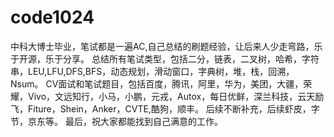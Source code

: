 # code1024
中科大博士毕业，笔试都是一遍AC,自己总结的刷题经验，让后来人少走弯路，乐于开源，乐于分享。
总结所有笔试类型，包括二分，链表，二叉树，哈希，字符串，LEU,LFU,DFS,BFS，动态规划，滑动窗口，字典树，堆，栈，回溯，Nsum。
CV面试和笔试题目，包括百度，腾讯，阿里，华为，美团，大疆，荣耀，Vivo，文远知行，小马，小鹏，元戎，Autox，每日优鲜，深兰科技，云天励飞，Fiture，Shein，Anker，CVTE,酷狗，顺丰。
后续不断补充，后续虾皮，字节，京东等。
最后，祝大家都能找到自己满意的工作。
